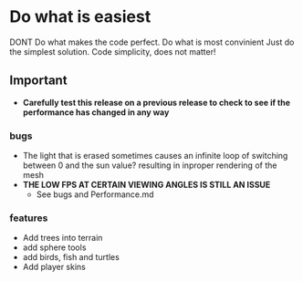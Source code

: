 # Do what is easiest
DONT Do what makes the code perfect. Do what is most convinient
Just do the simplest solution. Code simplicity, does not matter!


## Important
- **Carefully test this release on a previous release to check to see if the performance has changed in any way**


### bugs
- The light that is erased sometimes causes an infinite loop of switching between 0 and the sun value? resulting in inproper rendering of the mesh
- **THE LOW FPS AT CERTAIN VIEWING ANGLES IS STILL AN ISSUE**
  - See bugs and Performance.md

### features
- Add trees into terrain
- add sphere tools
- add birds, fish and turtles
- Add player skins

